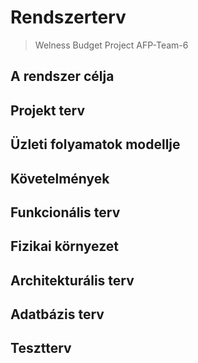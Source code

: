 ﻿# Rendszerterv
>Welness Budget Project
>AFP-Team-6

## A rendszer célja

## Projekt terv

## Üzleti folyamatok modellje

## Követelmények

## Funkcionális terv

## Fizikai környezet

## Architekturális terv

## Adatbázis terv

## Tesztterv

